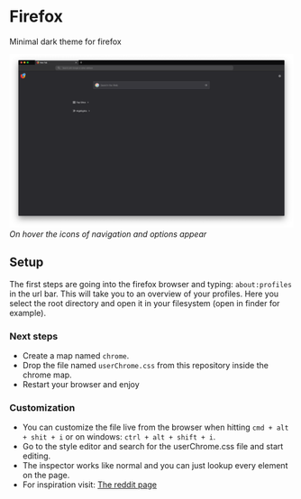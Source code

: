 # Firefox

Minimal dark theme for firefox

![The theme](https://github.com/timruiterkamp/firefox-minimal-dark-theme/blob/master/firefox-browser.png)
_On hover the icons of navigation and options appear_

## Setup

The first steps are going into the firefox browser and typing: `about:profiles` in the url bar. This will take you to an overview of your profiles.
Here you select the root directory and open it in your filesystem (open in finder for example).

### Next steps

- Create a map named `chrome`.
- Drop the file named `userChrome.css` from this repository inside the chrome map.
- Restart your browser and enjoy

### Customization

- You can customize the file live from the browser when hitting `cmd + alt + shit + i` or on windows: `ctrl + alt + shift + i`.
- Go to the style editor and search for the userChrome.css file and start editing.
- The inspector works like normal and you can just lookup every element on the page.
- For inspiration visit: [The reddit page](https://www.reddit.com/r/FirefoxCSS/)
